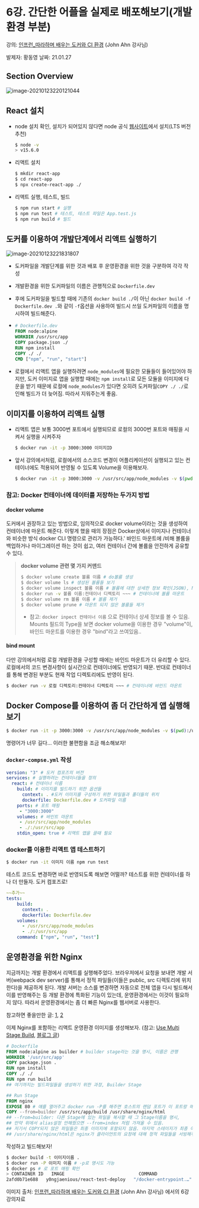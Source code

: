 # 6강. 간단한 어플을 실제로 배포해보기(개발 환경 부분)

강의: [인프런_따라하며 배우는 도커와 CI 환경](https://www.inflearn.com/course/%EB%94%B0%EB%9D%BC%ED%95%98%EB%A9%B0-%EB%B0%B0%EC%9A%B0%EB%8A%94-%EB%8F%84%EC%BB%A4-ci/) (John Ahn 강사님) 

발제자: 황동영
날짜: 21.01.27

## Section Overview

![image-20210123220121044](https://user-images.githubusercontent.com/47391032/105606902-31d40200-5ddf-11eb-9bd1-b7f190b3ea2e.png)


## React 설치

- node 설치 확인, 설치가 되어있지 않다면 node 공식 [웹사이트](https://nodejs.org/ko/download/)에서 설치(LTS 버전 추천)

  ```bash
  $ node -v
  > v15.6.0
  ```

- 리액트 설치

   ```bash
  $ mkdir react-app
  $ cd react-app
  $ npx create-react-app ./
   ```

- 리액트 실행, 테스트, 빌드

  ```bash
  $ npm run start # 실행
  $ npm run test # 테스트, 테스트 파일은 App.test.js
  $ npm run build # 빌드
  ```



## 도커를 이용하여 개발단계에서 리액트 실행하기

![image-20210123221831807](https://user-images.githubusercontent.com/47391032/105606895-2a145d80-5ddf-11eb-81d1-05ec29eb24d7.png)

- 도커파일을 개발단계를 위한 것과 배포 후 운영환경을 위한 것을 구분하여 각각 작성

- 개발환경을 위한 도커파일의 이름은 관행적으로 ```Dockerfile.dev```

- 후에 도커파일을 빌드할 때에 기존의 `docker build ./`이 아닌 ```docker build -f Dockerfile.dev .```와 같이 ```-f```옵션을 사용하여 빌드시 쓰일 도커파일의 이름을 명시하여 빌드해준다.

- ```dockerfile
  # Dockerfile.dev
  FROM node:alpine
  WORKDIR /usr/src/app
  COPY package.json ./
  RUN npm install
  COPY ./ ./
  CMD ["npm", "run", "start"]
  ```

- 로컬에서 리액트 앱을 실행하려면 ```node_modules```에 필요한 모듈들이 들어있어야 하지만, 도커 이미지로 앱을 실행할 때에는 ```npm install```로 모든 모듈을 이미지에 다운을 받기 때문에 로컬에 ```node_modules```가 있다면 오히려 도커파일```COPY ./ ./```로 인해 빌드가 더 늦어짐. 따라서 지워주는게 좋음.

## 이미지를 이용하여 리액트 실행

- 리액트 앱은 보통 3000번 포트에서 실행되므로 로컬의 3000번 포트와 매핑을 시켜서 실행을 시켜주자

  ```bash
  $ docker run -it -p 3000:3000 이미지ID
  ```

- 앞서 강의에서처럼, 로컬에서의 소스코드 변경이 어플리케이션이 실행되고 있는 컨테이너에도 적용되어 반영될 수 있도록 Volume을 이용해보자.

  ```bash
  $ docker run -it -p 3000:3000 -v /usr/src/app/node_modules -v $(pwd):/usr/src/app 이미지ID
  ```

### 참고: Docker 컨테이너에 데이터를 저장하는 두가지 방법

#### docker volume

도커에서 권장하고 있는 방법으로, 임의적으로 docker volume이라는 것을 생성하여 컨테이너에 마운트 해준다. 이렇게 했을 때의 장점은 Docker상에서 이미지나 컨테이너와 비슷한 방식 docker CLI 명령으로 관리가 가능하다.' 바인드 마운트에 /비해 볼륨을 백업하거나 마이그레이션 하는 것이 쉽고, 여러 컨테이너 간에 볼륨을 안전하게 공유할 수 있다.

> **docker volume 관련 몇 가지 커맨드**
>
> ```bash
> $ docker volume create 볼륨 이름 # do볼륨 생성
> $ docker volume ls # 생성된 볼륨들 보기
> $ docker volume inspect 볼륨 이름 # 볼륨에 대한 상세한 정보 확인(JSON), Mountpoint필드가 로컬 경로
> $ docker run -v 볼륨 이름:컨테이너 디렉토리 ~~~ # 컨테이너에 볼륨 마운트
> $ docker volume rm 볼륨 이름 # 볼륨 제거
> $ docker volume prune # 마운트 되지 않은 볼륨들 제거
> ```
>
> - 참고: ```docker inpect 컨테이너 이름``` 으로 컨테이너 상세 정보를 볼 수 있음. Mounts 필드의 Type을 보면 docker volume을 이용한 경우 "volume"이, 바인드 마운트를 이용한 경우 "bind"라고 쓰여있음..

#### bind mount

다만 강의에서처럼 로컬 개발환경을 구성할 때에는 바인드 마운트가 더 유리할 수 있다. 로컬에서의 코드 변경사항이 실시간으로 컨테이너에도 반영되기 때문. 반대로 컨테이너를 통해 변경된 부분도 현재 작업 디렉토리에도 반영이 된다.

```bash
$ docker run -v 로컬 디렉토리:컨테이너 디렉토리 ~~~ # 컨테이너에 바인드 마운트
```



## Docker Compose를 이용하여 좀 더 간단하게 앱 실행해보기

```bash
$ docker run -it -p 3000:3000 -v /usr/src/app/node_modules -v $(pwd):/usr/src/app 이미지ID
```

명령어가 너무 길다... 이러한 불편함을 조금 해소해보자!

### `docker-compse.yml` 작성

~~~yaml
version: "3" # 도커 컴포즈의 버전
services: # 실행하려는 컨테이너들을 정의
  react: # 컨테이너 이름
    build: # 이미지를 빌드하기 위한 옵션들
      context: . #도커 이미지를 구성하기 위한 파일들과 폴더들의 위치
      dockerfile: Dockerfile.dev # 도커파일 이름
    ports: # 포트 매핑
     - "3000:3000"
    volumes: # 바인트 마운트
     - /usr/src/app/node_modules
     - ./:/usr/src/app
    stdin_open: true # 리액트 앱을 끌때 필요
~~~

### docker를 이용한 리액트 앱 테스트하기

```bash
$ docker run -it 이미지 이름 npm run test
```

테스트 코드도 변경하면 바로 반영되도록 해보면 어떨까? 테스트를 위한 컨테이너를 하나 더 만들자. 도커 컴포즈로!

~~~yaml
~~추가~~
tests:
    build:
      context: .
      dockerfile: Dockerfile.dev
    volumes:
      - /usr/src/app/node_modules
      - ./:/usr/src/app
    command: ["npm", "run", "test"]
~~~



##  운영환경을 위한 Nginx

지금까지는 개발 환경에서 리액트를 실행해주었다. 브라우저에서 요청을 보내면 개발 서버(webpack dev server)를 통해서 정적 파일들(이들은 public, src 디렉토리에 위치한다)을 제공하게 된다.  개발 서버는 소스를 변경하면 자동으로 전체 앱을 다시 빌드해서 이를 반영해주는 등 개발 환경에 특화된 기능이 있는데, 운영환경에서는 이것이 필요하지 않다. 따라서 운영환경에서는 좀 더 빠른 Nginx를 웹서버로 사용한다.

참고하면 좋을만한 글: [1](https://opentutorials.org/module/384/3462), [2](https://extrememanual.net/9976)

이제 Nginx를 포함하는 리액트 운영환경 이미지를 생성해보자. (참고: [Use Multi Stage Build](https://docs.docker.com/develop/develop-images/multistage-build/), [블로그 글](https://lynlab.co.kr/blog/89))

~~~dockerfile
# Dockerfile
FROM node:alpine as builder # builder stage라는 것을 명시, 이름은 관행
WORKDIR '/usr/src/app'
COPY package.json .
RUN npm install
COPY ./ ./
RUN npm run build
## 여기까지는 빌드파일들을 생성하기 위한 과정, Builder Stage

## Run Stage
FROM nginx
EXPOSE 80 # 얘를 열어주고 docker run -P를 해주면 호스트의 랜덤 포트가 이 포트랑 매핑됨.
COPY --from=builder /usr/src/app/build /usr/share/nginx/html
## --from=builder: 다른 Stage에 있는 파일을 복사할 때 그 Stage이름을 명시,
## 만약 위에서 alias설정 안해줬으면 --from=index 처럼 가져올 수 있음.
## 저기서 COPY되지 않은 파일들은 최종 이미지에 포함되지 않음. 마지막 스테이지가 최종 이미지를 생성함!
## /usr/share/nginx/html은 nginx가 클라이언트의 요청에 대해 정적 파일들을 서빙해주는 위치
~~~

작성하고 빌드해보자!

~~~bash
$ docker build -t 이미지이름 .
$ docker run -P 이미지 이름 # -p로 명시도 가능
$ docker ps # 로 포트 매핑 확인
> CONTAINER ID   IMAGE                            COMMAND                  CREATED         STATUS         PORTS                   NAMES
2afd0b71e688   y0ngjaenious/react-test-deploy   "/docker-entrypoint.…"   4 seconds ago   Up 3 seconds   0.0.0.0:55000->80/tcp   festive_sinoussi
~~~



이미지 출처: [인프런_따라하며 배우는 도커와 CI 환경](https://www.inflearn.com/course/%EB%94%B0%EB%9D%BC%ED%95%98%EB%A9%B0-%EB%B0%B0%EC%9A%B0%EB%8A%94-%EB%8F%84%EC%BB%A4-ci/) (John Ahn 강사님) 에서의 6강 강의자료
